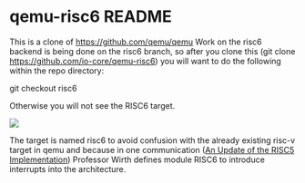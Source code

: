 qemu-risc6 README
=================

This is a clone of https://github.com/qemu/qemu
Work on the risc6 backend is being done on the risc6 branch, so after
you clone this (git clone https://github.com/io-core/qemu-risc6) you will want to do the following within the repo directory:

git checkout risc6

Otherwise you will not see the RISC6 target.

<img src="https://github.com/io-core/qemu-risc6/blob/risc6/Oberon.png?raw=true">

The target is named risc6 to avoid confusion with the already existing risc-v target in qemu and because in one communication (<a href="https://inf.ethz.ch/personal/wirth/ProjectOberon/RISC5.Update.pdf">An Update of the RISC5 Implementation</a>) Professor Wirth defines module RISC6 to introduce interrupts into the architecture.
